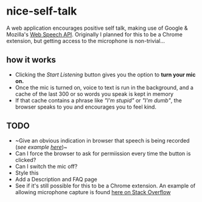# nice-self-talk
A web application encourages positive self talk, making use of Google & Mozilla's [Web Speech API](https://wicg.github.io/speech-api/). Originally I planned for this to be a Chrome extension, but getting access to the microphone is non-trivial...

## how it works
- Clicking the *Start Listening* button gives you the option to **turn your mic on.**
- Once the mic is turned on, voice to text is run in the background, and a cache of the last 300 or so words you speak is kept in memory
- If that cache contains a phrase like *"I'm stupid"* or *"I'm dumb"*, the browser speaks to you and encourages you to feel kind.


## TODO
- ~Give an obvious indication in browser that speech is being recorded (*see example [here](https://wicg.github.io/speech-api/#security)*)~ 
- Can I force the browser to ask for permiission every time the button is clicked?
- Can I switch the mic off?
- Style this
- Add a Description and FAQ page
- See if it's still possible for this to be a Chrome extension. An example of allowing microphone capture is found [here on Stack Overflow](https://stackoverflow.com/questions/39310304/chrome-extension-microphone-capture)